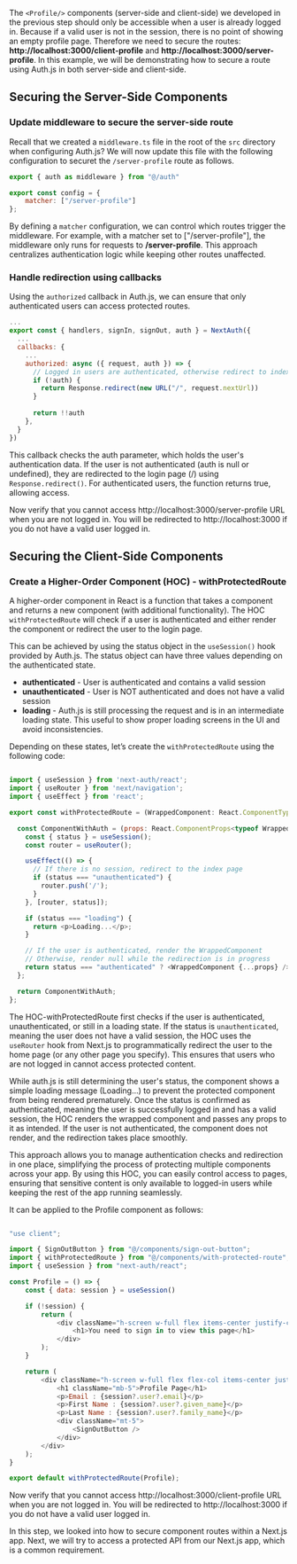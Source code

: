 
The `<Profile/>` components (server-side and client-side) we developed in the previous step should only be accessible when a user is already logged in. Because if a valid user is not in the session, there is no point of showing an empty profile page. Therefore we need to secure the routes: **http://localhost:3000/client-profile** and **http://localhost:3000/server-profile**. In this example, we will be demonstrating how to secure a route using Auth.js in both server-side and client-side.

## Securing the Server-Side Components

### Update middleware to secure the server-side route

Recall that we created a  `middleware.ts` file in the root of the `src` directory when configuring Auth.js? We will now update this file with the following configuration to securet the `/server-profile` route as follows.

```javascript title="src/middleware.ts" hl_lines="4"
export { auth as middleware } from "@/auth"

export const config = {
    matcher: ["/server-profile"]
};
```

By defining a `matcher` configuration, we can control which routes trigger the middleware. For example, with a matcher set to ["/server-profile"], the middleware only runs for requests to **/server-profile**. This approach centralizes authentication logic while keeping other routes unaffected.

### Handle redirection using callbacks

Using the `authorized` callback in Auth.js, we can ensure that only authenticated users can access protected routes.

```javascript title="src/auth.ts"
...
export const { handlers, signIn, signOut, auth } = NextAuth({
  ...
  callbacks: {
    ...
    authorized: async ({ request, auth }) => {
      // Logged in users are authenticated, otherwise redirect to index page
      if (!auth) {
        return Response.redirect(new URL("/", request.nextUrl))
      }
      
      return !!auth
    },
  }
})
```

This callback checks the auth parameter, which holds the user's authentication data. If the user is not authenticated (auth is null or undefined), they are redirected to the login page (/) using `Response.redirect()`. For authenticated users, the function returns true, allowing access.

Now verify that you cannot access http://localhost:3000/server-profile URL when you are not logged in. You will be redirected to http://localhost:3000 if you do not have a valid user logged in.


## Securing the Client-Side Components

### Create a Higher-Order Component (HOC) - withProtectedRoute

A higher-order component in React is a function that takes a component and returns a new component (with additional functionality). The HOC `withProtectedRoute` will check if a user is authenticated and either render the component or redirect the user to the login page.

This can be achieved by using the status object in the `useSession()` hook provided by Auth.js. The status object can have three values depending on the authenticated state.

- **authenticated** - User is authenticated and contains a valid session
- **unauthenticated** - User is NOT authenticated and does not have a valid session
- **loading** - Auth.js is still processing the request and is in an intermediate loading state. This useful to show proper loading screens in the UI and avoid inconsistencies.

Depending on these states, let’s create the `withProtectedRoute` using the following code:


```javascript title="components/with-protected-component.tsx"

import { useSession } from 'next-auth/react';
import { useRouter } from 'next/navigation';
import { useEffect } from 'react';

export const withProtectedRoute = (WrappedComponent: React.ComponentType) => {

  const ComponentWithAuth = (props: React.ComponentProps<typeof WrappedComponent>) => {
    const { status } = useSession();
    const router = useRouter();

    useEffect(() => {        
      // If there is no session, redirect to the index page
      if (status === "unauthenticated") {
        router.push('/');
      }
    }, [router, status]);

    if (status === "loading") {
      return <p>Loading...</p>;
    }

    // If the user is authenticated, render the WrappedComponent
    // Otherwise, render null while the redirection is in progress
    return status === "authenticated" ? <WrappedComponent {...props} /> : null;
  };

  return ComponentWithAuth;
};


```

The HOC-withProtectedRoute first checks if the user is authenticated, unauthenticated, or still in a loading state. If the status is `unauthenticated`, meaning the user does not have a valid session, the HOC uses the `useRouter` hook from Next.js to programmatically redirect the user to the home page (or any other page you specify). This ensures that users who are not logged in cannot access protected content.

While auth.js is still determining the user's status, the component shows a simple loading message (Loading...) to prevent the protected component from being rendered prematurely. Once the status is confirmed as authenticated, meaning the user is successfully logged in and has a valid session, the HOC renders the wrapped component and passes any props to it as intended. If the user is not authenticated, the component does not render, and the redirection takes place smoothly.

This approach allows you to manage authentication checks and redirection in one place, simplifying the process of protecting multiple components across your app. By using this HOC, you can easily control access to pages, ensuring that sensitive content is only available to logged-in users while keeping the rest of the app running seamlessly.

It can be applied to the Profile component as follows:

```javascript title="app/profile/page.tsx"

"use client";

import { SignOutButton } from "@/components/sign-out-button";
import { withProtectedRoute } from "@/components/with-protected-route";
import { useSession } from "next-auth/react";

const Profile = () => {
    const { data: session } = useSession()

    if (!session) {
        return (
            <div className="h-screen w-full flex items-center justify-center">
                <h1>You need to sign in to view this page</h1>
            </div>
        );
    }

    return (
        <div className="h-screen w-full flex flex-col items-center justify-center">
            <h1 className="mb-5">Profile Page</h1>
            <p>Email : {session?.user?.email}</p>
            <p>First Name : {session?.user?.given_name}</p>
            <p>Last Name : {session?.user?.family_name}</p>
            <div className="mt-5">
                <SignOutButton />
            </div>
        </div>
    );
}

export default withProtectedRoute(Profile);

```

Now verify that you cannot access http://localhost:3000/client-profile URL when you are not logged in. You will be redirected to http://localhost:3000 if you do not have a valid user logged in.


In this step, we looked into how to secure component routes within a Next.js app. Next, we will try to access a protected API from our Next.js app, which is a common requirement.



